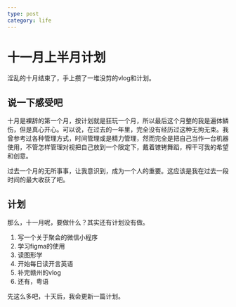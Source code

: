 ```yaml
---
type: post
category: life
---
```

# 十一月上半月计划

淫乱的十月结束了，手上攒了一堆没剪的vlog和计划。

## 说一下感受吧

十月是裸辞的第一个月，按计划就是狂玩一个月，所以最后这个月整的我是遍体鳞伤，但是真心开心。可以说，在过去的一年里，完全没有经历过这种无拘无束。我曾参考过各种管理方式，时间管理或是精力管理，然而完全是把自己当作一台机器使用，不管怎样管理对视把自己放到一个限定下，戴着镣铐舞蹈，榨干可我的希望和创意。

过去一个月的无所事事，让我意识到，成为一个人的重要。这应该是我在过去一段时间的最大收获了吧。

## 计划

那么，十一月呢，要做什么？其实还有计划没有做。

1. 写一个关于聚会的微信小程序
2. 学习figma的使用
3. 读图形学
4. 开始每日读开言英语
5. 补完赣州的vlog
6. 还有，粤语

先这么多吧，十天后，我会更新一篇计划。
